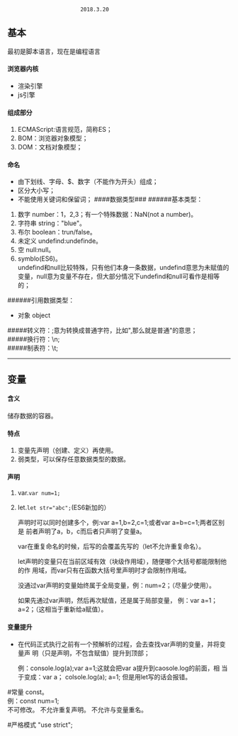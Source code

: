                            2018.3.20
## 基本 ##
最初是脚本语言，现在是编程语言
#### 浏览器内核 ###
- 渲染引擎  
- js引擎
#### 组成部分 ###
1. ECMAScript:语言规范，简称ES；
2. BOM：浏览器对象模型；
3. DOM：文档对象模型；
#### 命名 ###
- 由下划线、字母、$、数字（不能作为开头）组成；
- 区分大小写；
- 不能使用关键词和保留词；
####数据类型###
######基本类型：
1. 数字 	number：1，2,3；有一个特殊数据：NaN(not a number)。
2. 字符串 string："blue"。
3. 布尔 boolean：trun/false。
4. 未定义 undefind:undefinde。
5. 空 null:null。
6. symblo(ES6)。  
undefind和null比较特殊，只有他们本身一条数据，undefind意思为未赋值的
变量，null意为变量不存在，但大部分情况下undefind和null可看作是相等的；  


######引用数据类型：

- 对象 object  


#####转义符：\;意为转换成普通字符，比如\",那么就是普通"的意思；  
#####换行符：\n;   
#####制表符：\t;

----------


## 变量 ##
#### 含义
储存数据的容器。 
#### 特点
1. 变量先声明（创建、定义）再使用。
2. 弱类型，可以保存任意数据类型的数据。
#### 声明
1. var.```var num=1;```
2. let.```let str="abc";```(ES6新加的）  

    声明时可以同时创建多个，例:var a=1,b=2,c=1;或者var a=b=c=1;两者区别是
    前者声明了a，b，c而后者只声明了变量a。

	var在重复命名的时候，后写的会覆盖先写的（let不允许重复命名）。
		
	let声明的变量只在当前区域有效（块级作用域），随便哪个大括号都能限制他的作
	用域，而var只有在函数大括号里声明时才会限制作用域。
	
	没通过var声明的变量始终属于全局变量，例：num=2；（尽量少使用）。
	
	如果先通过var声明，然后再次赋值，还是属于局部变量，
	例：var a=1； a=2；（这相当于重新给a赋值）。 
#### 变量提升
- 在代码正式执行之前有一个预解析的过程，会去查找var声明的变量，并将变量声
 明（只是声明，不包含赋值）提升到顶部；

	 例：console.log(a);var a=1;这就会把var a提升到caosole.log的前面，相
	 当于变成：var a； colsole.log(a); a=1; 但是用let写的话会报错。   


#常量 
const。  
例：const num=1;  
不可修改。
不允许重复声明。
不允许与变量重名。

#严格模式
	"use strict";
